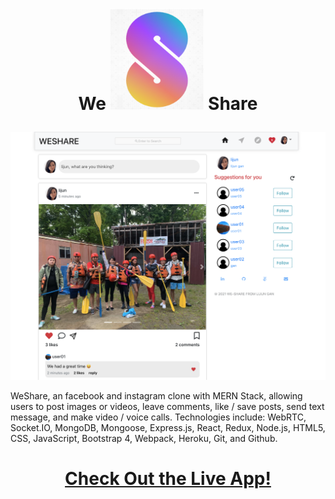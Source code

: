 # <p align="center">   We   <img src="README_assets/logo.png" width="150" hight="200">  Share  </p>

![WeShare](README_assets/weShare.png)

WeShare, an facebook and instagram clone with MERN Stack, allowing users to post images or videos, leave comments, like / save posts, send text message, and make video / voice calls. Technologies include: WebRTC, Socket.IO, MongoDB, Mongoose, Express.js, React, Redux, Node.js, HTML5, CSS, JavaScript, Bootstrap 4, Webpack, Heroku, Git, and Github.

# <p align="center"> [Check Out the Live App!][1] </p>

[1]: https://we-share2021.herokuapp.com/#/